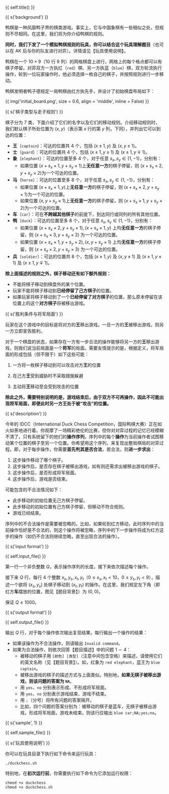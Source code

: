 {{ self.title() }}

{{ s('background') }}

鸭棋是一种风靡鸭子界的棋类游戏。事实上，它与中国象棋有一些相似之处，但规则不尽相同。在这里，我们将为你介绍鸭棋的规则。

**同时，我们下发了一个模拟鸭棋规则的玩具，你可以结合这个玩具理解题目**（也可以在 AK 后与你的队友进行对弈）。详情请见【玩具使用说明】。

鸭棋在一个 $10\times 9$（$10$ 行 $9$ 列）的网格棋盘上进行，网格上的每个格点都可以有棋子停留。对弈双方一方执红（`red`）棋、另一方执蓝（`blue`）棋，双方轮流执行操作，轮到一位玩家操作时，他必须选择一枚自己的棋子，并按照规则进行一步移动。

鸭棋发明者鸭子德规定一局鸭棋由红方执先手，并设计了初始棋盘布局如下：

{{ img('initial_board.png', size = 0.6, align = 'middle', inline = False) }}

{{ s('棋子类型与走子规则') }}

棋子分为 $7$ 类，下面介绍了它们的名字以及它们的移动规则。介绍移动规则时，我们默认棋子所处位置为 $\left( x,y\right)$（表示第 $x$ 行的第 $y$ 列，下同），并列出它可以到达的位置：

* **王**（`captain`)：可达的位置共 $4$ 个，包括 $\left(x\pm 1,y\right)$ 及 $\left(x,y\pm 1\right)$。
* **士**（`guard`）：可达的位置共 $4$ 个，包括 $\left(x\pm 1,y\pm 1\right)$ 及 $\left(x\pm 1,y\mp 1\right)$。
* **象**（`elephant`）：可达的位置至多 $4$ 个，对于任意 $s_x,s_y\in \left\{ 1,-1\right\}$，分别有：
    * 如果位置 $\left(x+s_x\times 1 ,y+ s_y\times 1\right)​$ 上**无任意一方**的棋子停留，则 $\left( x+s_x \times 2,y+s_y \times 2\right)​$ 为一个可达的位置。
* **马**（`horse`）：可达的位置至多 $8$ 个，对于任意 $s_x,s_y\in \left\{ 1,-1\right\}$，分别有：
    * 如果位置 $\left(x+s_x\times 1 ,y\right)​$ 上**无任意一方**的棋子停留，则 $\left( x+s_x \times 2,y+s_y \times 1\right)​$ 为一个可达的位置。
    * 如果位置 $\left(x ,y+ s_y \times 1 \right)​$ 上**无任意一方**的棋子停留，则 $\left( x+s_x \times 1,y+s_y \times 2\right)​$ 为一个可达的位置。
* **车**（`car`）：可在**不跨越其他棋子**的前提下，到达同行或同列的所有其他位置。
* **鸭**（`duck`）：可达的位置至多 $8$ 个，对于任意 $s_x,s_y\in \left\{ 1,-1\right\}$，分别有：
    * 如果位置 $\left(x+s_x\times 2 ,y+s_y \times 1\right),\left(x+s_x\times 1 ,y\right)$ 上均**无任意一方**的棋子停留，则 $\left( x+s_x \times 3,y+s_y \times 2\right)$ 为一个可达的位置。
    * 如果位置 $\left(x+s_x \times 1 ,y+ s_y \times 2 \right),\left(x ,y+ s_y \times 1 \right)$ 上均**无任意一方**的棋子停留，则 $\left( x+s_x \times 2,y+s_y \times 3\right)$ 为一个可达的位置。
* **兵**（`soldier`）：可达的位置共 $8$ 个，包括 $\left(x\pm 1,y\right)$ 及 $\left(x,y\pm 1\right)$ 及 $\left(x\pm 1,y\pm 1\right)$ 及 $\left(x\pm 1,y\mp 1\right)$。

**除上面描述的规则之外，棋子移动还有如下额外规则：**

* 不能将棋子移动到棋盘外的某个位置。
* 玩家不能将棋子移动到**已经停留了己方棋子**的位置。
* 如果玩家将棋子移动到了一个**已经停留了对方棋子**的位置，那么原本停留在该位置上的这个**对方棋子**将被移出游戏。

{{ s('胜利条件与将军局面') }}

玩家在这个游戏中的目标是将对方的**王**移出游戏。一旦一方的**王**被移出游戏，则另一方立即宣告胜利。

对于一个棋盘的状态，如果存在一方有一步合法的操作能够将另一方的**王**移出游戏，则我们说当前局面是一个**将军**的局面。需要友情提示的是，根据定义，将军局面的形成包括（但不限于）如下这些可能：

1. 一方将一枚棋子移动到可以攻击对方**王**的位置

2. 在己方**王**受到威胁时不采取措施躲避

3. 主动将**王**移动至会受到攻击的位置

**除此之外，需要特别说明的是，游戏结束后，由于双方不可再操作，因此不可能出现将军局面，即便此时另一方王处于被“攻击”的位置。**

{{ s('description') }}

今年的 IDCC（International Duck Chess Competition，国际鸭棋大赛）正在如火如荼地进行着。你观摩了一场精彩绝伦的比赛，但你对对弈过程的记忆已经模糊不清了，只有系统留下的他们的**操作序列**，序列中的每个**操作**为当前操作者试图移动某个位置的棋子至另一个位置。你希望用这个序列，来复现出整局棋局的对弈过程。即，对于每步操作，你需要**首先判其是否合法**，若合法，则**进一步求出**：

1. 这步操作移动了哪个棋子。
2. 这步操作后，是否存在棋子被移出游戏，如有则还需求出被移出游戏的棋子。
3. 这步操作后，是否形成将军局面。
4. 这步操作后，游戏是否结束。

可能包含的不合法情况如下：

* 此步移动的初始位置无己方棋子停留。
* 此步移动的初始位置有己方棋子停留，但移动不符合规则。
* 游戏已经结束。

序列中的不合法操作是需要被忽略的。比如，如果轮到红方移动，此时序列中的当前操作恰好是不合法的，则这个操作将被忽略，序列中的下一步操作将成为红方这步的操作（如仍不合法则继续忽略，直至出现合法的操作）。

{{ s('input format') }}

{{ self.input_file() }}

第一行一个非负整数 $Q​$，表示操作序列的长度。接下来依次描述每个操作。

接下来 $Q$ 行，每行 $4$ 个整数 $x_s, y_s, x_t, y_t$（$0\leq x_s,x_t < 10$，$0\leq y_s,y_t < 9$），描述一个欲将 $\left(x_s,y_s\right)$ 处棋子移动到 $\left(x_t,y_t\right)$ 的操作。在这里，我们规定左下角（即红方**车**摆放的位置，图见【题目背景】）为 $\left(0,0\right)$。

保证 $Q\leq 1000$。

{{ s('output format') }}

{{ self.output_file() }}

输出 $Q$ 行，对于每个操作依次输出复现结果。每行输出一个操作的结果：

* 如果该操作为不合法操作，则请输出 `Invalid command`。
* 如果为合法操作，则依次回答【题目描述】中的问题 $1\sim 4$：
    * 被移动的棋子用 `[颜色] [类型]`（注意中间包含空格）来描述，请使用它们的英文名称（见【题目背景】）。如，红象为 `red elephant`，蓝王为 `blue captain`。
    * 被移出游戏的棋子的描述方式与上面类似。特别地，**如果无棋子被移出游戏，则该问题的答案为 `NA`**。
    * 用 `yes`、`no` 分别表示形成、不形成将军局面。
    * 用 `yes`、`no` 分别表示游戏结束、游戏不结束。
    * 用 `;`（分号）将所有问题的答案隔开。
    * 比如，四个问题的答案分别为：被移动的棋子是蓝车，无棋子被移出游戏，形成将军局面，游戏未结束。则该行应输出 `blue car;NA;yes;no`。

{{ s('sample', 1) }}

{{ self.sample_file() }}

{{ s('玩具使用说明') }}

你可以在玩具目录下执行如下命令来运行玩具：

```
./duckchess.sh
```

特别地，在**初次运行前**，你需要执行如下命令为它添加运行权限：

```
chmod +x duckchess
chmod +x duckchess.sh
```